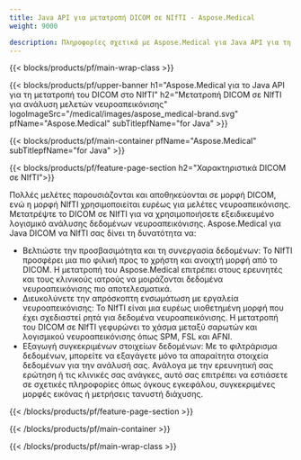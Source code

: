 ```yaml
---
title: Java API για μετατροπή DICOM σε NIfTI - Aspose.Medical
weight: 9000

description: Πληροφορίες σχετικά με Aspose.Medical για Java API για τη μετατροπή DICOM σε NIfTI
---
```


{{< blocks/products/pf/main-wrap-class >}}

{{< blocks/products/pf/upper-banner h1="Aspose.Medical για το Java API για τη μετατροπή του DICOM στο NIfTI" h2="Μετατροπή DICOM σε NIfTI για ανάλυση μελετών νευροαπεικόνισης" logoImageSrc="/medical/images/aspose_medical-brand.svg" pfName="Aspose.Medical" subTitlepfName="for Java" >}}

{{< blocks/products/pf/main-container pfName="Aspose.Medical" subTitlepfName="for Java" >}}

{{< blocks/products/pf/feature-page-section h2="Χαρακτηριστικά DICOM σε NIfTI">}}

<p>Πολλές μελέτες παρουσιάζονται και αποθηκεύονται σε μορφή DICOM, ενώ η μορφή NIfTI χρησιμοποιείται ευρέως για μελέτες νευροαπεικόνισης. Μετατρέψτε το DICOM σε NIfTI για να χρησιμοποιήσετε εξειδικευμένο λογισμικό ανάλυσης δεδομένων νευροαπεικόνισης. Aspose.Medical για Java DICOM να NIfTI σας δίνει τη δυνατότητα να:</p>

<ul>
<li>Βελτιώστε την προσβασιμότητα και τη συνεργασία δεδομένων: Το NIfTI προσφέρει μια πιο φιλική προς το χρήστη και ανοιχτή μορφή από το DICOM. Η μετατροπή του Aspose.Medical επιτρέπει στους ερευνητές και τους κλινικούς ιατρούς να μοιράζονται δεδομένα νευροαπεικόνισης πιο αποτελεσματικά.</li>
<li>Διευκολύνετε την απρόσκοπτη ενσωμάτωση με εργαλεία νευροαπεικόνισης: Το NIfTI είναι μια ευρέως υιοθετημένη μορφή που έχει σχεδιαστεί ρητά για δεδομένα νευροαπεικόνισης. Η μετατροπή του DICOM σε NIfTI γεφυρώνει το χάσμα μεταξύ σαρωτών και λογισμικού νευροαπεικόνισης όπως SPM, FSL και AFNI.</li>
<li>Εξαγωγή συγκεκριμένων στοιχείων δεδομένων: Με το φιλτράρισμα δεδομένων, μπορείτε να εξαγάγετε μόνο τα απαραίτητα στοιχεία δεδομένων για την ανάλυσή σας. Ανάλογα με την ερευνητική σας ερώτηση ή τις κλινικές σας ανάγκες, αυτό σας επιτρέπει να εστιάσετε σε σχετικές πληροφορίες όπως όγκους εγκεφάλου, συγκεκριμένες μορφές εικόνας ή μετρήσεις τανυστή διάχυσης.</li>
</ul>

{{< /blocks/products/pf/feature-page-section >}}

{{< /blocks/products/pf/main-container >}}

{{< /blocks/products/pf/main-wrap-class >}}
